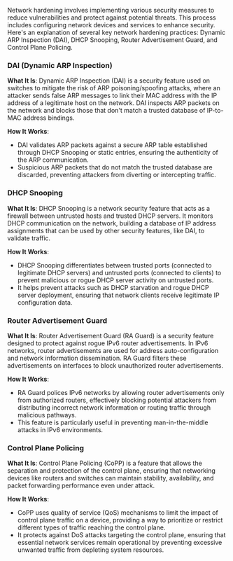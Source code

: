 
Network hardening involves implementing various security measures to reduce vulnerabilities and protect against potential threats. This process includes configuring network devices and services to enhance security. Here's an explanation of several key network hardening practices: Dynamic ARP Inspection (DAI), DHCP Snooping, Router Advertisement Guard, and Control Plane Policing.

### DAI (Dynamic ARP Inspection)

**What It Is**: Dynamic ARP Inspection (DAI) is a security feature used on switches to mitigate the risk of ARP poisoning/spoofing attacks, where an attacker sends false ARP messages to link their MAC address with the IP address of a legitimate host on the network. DAI inspects ARP packets on the network and blocks those that don't match a trusted database of IP-to-MAC address bindings.

**How It Works**:

- DAI validates ARP packets against a secure ARP table established through DHCP Snooping or static entries, ensuring the authenticity of the ARP communication.
- Suspicious ARP packets that do not match the trusted database are discarded, preventing attackers from diverting or intercepting traffic.

### DHCP Snooping

**What It Is**: DHCP Snooping is a network security feature that acts as a firewall between untrusted hosts and trusted DHCP servers. It monitors DHCP communication on the network, building a database of IP address assignments that can be used by other security features, like DAI, to validate traffic.

**How It Works**:

- DHCP Snooping differentiates between trusted ports (connected to legitimate DHCP servers) and untrusted ports (connected to clients) to prevent malicious or rogue DHCP server activity on untrusted ports.
- It helps prevent attacks such as DHCP starvation and rogue DHCP server deployment, ensuring that network clients receive legitimate IP configuration data.

### Router Advertisement Guard

**What It Is**: Router Advertisement Guard (RA Guard) is a security feature designed to protect against rogue IPv6 router advertisements. In IPv6 networks, router advertisements are used for address auto-configuration and network information dissemination. RA Guard filters these advertisements on interfaces to block unauthorized router advertisements.

**How It Works**:

- RA Guard polices IPv6 networks by allowing router advertisements only from authorized routers, effectively blocking potential attackers from distributing incorrect network information or routing traffic through malicious pathways.
- This feature is particularly useful in preventing man-in-the-middle attacks in IPv6 environments.

### Control Plane Policing

**What It Is**: Control Plane Policing (CoPP) is a feature that allows the separation and protection of the control plane, ensuring that networking devices like routers and switches can maintain stability, availability, and packet forwarding performance even under attack.

**How It Works**:

- CoPP uses quality of service (QoS) mechanisms to limit the impact of control plane traffic on a device, providing a way to prioritize or restrict different types of traffic reaching the control plane.
- It protects against DoS attacks targeting the control plane, ensuring that essential network services remain operational by preventing excessive unwanted traffic from depleting system resources.